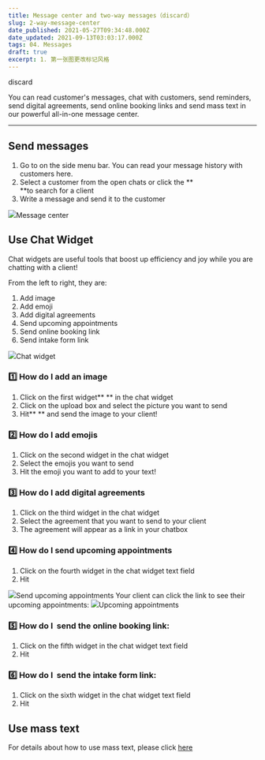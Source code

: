 ```yaml
---
title: Message center and two-way messages（discard）
slug: 2-way-message-center
date_published: 2021-05-27T09:34:48.000Z
date_updated: 2021-09-13T03:03:17.000Z
tags: 04. Messages
draft: true
excerpt: 1. 第一张图更改标记风格
---
```


discard

You can read customer's messages, chat with customers, send reminders, send digital agreements, send online booking links and send mass text in our powerful all-in-one message center. 

---

## Send messages

1. Go to <Message> on the side menu bar. You can read your message history with customers here.
2. Select a customer from the open chats or click the **<search icon> **to search for a client
3. Write a message and send it to the customer

![](__GHOST_URL__/content/images/2021/09/Screenshot-16.53.40.png)Message center
## Use Chat Widget

Chat widgets are useful tools that boost up efficiency and joy while you are chatting with a client!

From the left to right, they are:

1. Add image
2. Add emoji
3. Add digital agreements
4. Send upcoming appointments
5. Send online booking link
6. Send intake form link

![](__GHOST_URL__/content/images/2021/09/Screenshot-16.41.46.png)Chat widget
### 1️⃣ How do I add an image

1. Click on the first widget** <Add image>** in the chat widget
2. Click on the upload box and select the picture you want to send
3. Hit** <Send>** and send the image to your client!

### 2️⃣ How do I add emojis

1. Click on the second widget **<Add emoji>** in the chat widget
2. Select the emojis you want to send
3. Hit the emoji you want to add to your text!

### 3️⃣ How do I add digital agreements

1. Click on the third widget **<Add digital agreements>** in the chat widget
2. Select the agreement that you want to send to your client
3. The agreement will appear as a link in your chatbox

### 4️⃣ How do I send upcoming appointments

1. Click on the fourth widget **<Send upcoming appointments>** in the chat widget text field
2. Hit **<Send>**

![](__GHOST_URL__/content/images/2021/09/Send-upcoming-appointments-1.gif)Send upcoming appointments
Your client can click the link to see their upcoming appointments:
![](__GHOST_URL__/content/images/2021/06/upcoming-appt-link.png)Upcoming appointments
### 5️⃣ How do I  send the online booking link:

1. Click on the fifth widget **<Online Booking>** in the chat widget text field
2. Hit **<Send>**

### 6️⃣ How do I  send the intake form link:

1. Click on the sixth widget **<Intake Form>** in the chat widget text field
2. Hit **<Send>**

## Use mass text

For details about how to use mass text, please click [here](__GHOST_URL__/mass-text/)
